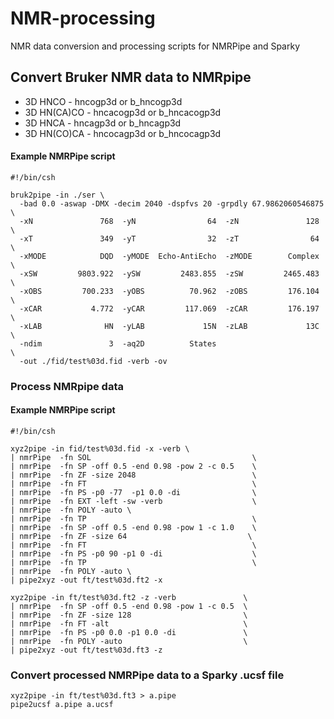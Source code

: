 # NMR-processing
NMR data conversion and processing scripts for NMRPipe and Sparky

## Convert Bruker NMR data to NMRpipe

  * 3D HNCO - hncogp3d or b_hncogp3d
  * 3D HN(CA)CO - hncacogp3d or b_hncacogp3d
  * 3D HNCA - hncagp3d or b_hncagp3d
  * 3D HN(CO)CA - hncocagp3d or b_hncocagp3d

#### Example NMRPipe script
```
#!/bin/csh

bruk2pipe -in ./ser \
  -bad 0.0 -aswap -DMX -decim 2040 -dspfvs 20 -grpdly 67.9862060546875  \
  -xN               768  -yN                64  -zN               128  \
  -xT               349  -yT                32  -zT                64  \
  -xMODE            DQD  -yMODE  Echo-AntiEcho  -zMODE        Complex  \
  -xSW         9803.922  -ySW         2483.855  -zSW         2465.483  \
  -xOBS         700.233  -yOBS          70.962  -zOBS         176.104  \
  -xCAR           4.772  -yCAR         117.069  -zCAR         176.197  \
  -xLAB              HN  -yLAB             15N  -zLAB             13C  \
  -ndim               3  -aq2D          States                         \
  -out ./fid/test%03d.fid -verb -ov
```
### Process NMRpipe data

#### Example NMRPipe script
```
#!/bin/csh

xyz2pipe -in fid/test%03d.fid -x -verb \
| nmrPipe  -fn SOL                                    \
| nmrPipe  -fn SP -off 0.5 -end 0.98 -pow 2 -c 0.5    \
| nmrPipe  -fn ZF -size 2048                          \
| nmrPipe  -fn FT                                     \
| nmrPipe  -fn PS -p0 -77  -p1 0.0 -di                \
| nmrPipe  -fn EXT -left -sw -verb                    \
| nmrPipe  -fn POLY -auto \
| nmrPipe  -fn TP                                     \
| nmrPipe  -fn SP -off 0.5 -end 0.98 -pow 1 -c 1.0    \
| nmrPipe  -fn ZF -size 64                           \
| nmrPipe  -fn FT                                     \
| nmrPipe  -fn PS -p0 90 -p1 0 -di                    \
| nmrPipe  -fn TP                                     \
| nmrPipe  -fn POLY -auto \
| pipe2xyz -out ft/test%03d.ft2 -x

xyz2pipe -in ft/test%03d.ft2 -z -verb               \
| nmrPipe  -fn SP -off 0.5 -end 0.98 -pow 1 -c 0.5  \
| nmrPipe  -fn ZF -size 128                         \
| nmrPipe  -fn FT -alt                              \
| nmrPipe  -fn PS -p0 0.0 -p1 0.0 -di               \
| nmrPipe  -fn POLY -auto                           \
| pipe2xyz -out ft/test%03d.ft3 -z
```

### Convert processed NMRPipe data to a Sparky .ucsf file

```
xyz2pipe -in ft/test%03d.ft3 > a.pipe
pipe2ucsf a.pipe a.ucsf
```
